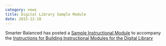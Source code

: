 ```yaml
---
category: news
title: Digital Library Sample Module
date: 2015-12-10
---
```

Smarter Balanced has posted a [Sample Instructional Module](http://www.smarterapp.org/specs/Digital_Library_Instructional_Module_Technical.html) to accompany the [Instructions for Building Instructional Modules for the Digital Library](http://www.smarterapp.org/specs/Digital_Library_Instructional_Module_Technical.html)